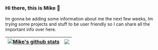 ### Hi there, this is Mike 👋

Im gonna be adding some information about me the next few weeks, Im trying some projects and stuff to be user friendly so I can share all the important info over here. 


| <a href="https://github.com/anuraghazra/github-readme-stats"><img align="center" src="https://github-readme-stats.vercel.app/api?username=mikestebancc&show_icons=true&theme=algolia&hide_border=true" alt="Mike's github stats" /></a> | <a href="https://github.com/mikestebancc/github-readme-stats"><img align="center" src="https://github-readme-stats.vercel.app/api/top-langs/?username=mikestebancc&layout=compact&theme=algolia&hide_border=true" /></a> |
| ------------- | ------------- |
